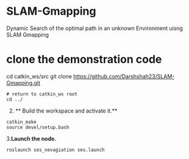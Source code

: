 # SLAM-Gmapping
Dynamic Search of the optimal path in an unknown Environment uisng SLAM Gmapping
# clone the demonstration code
cd catkin_ws/src
git clone https://github.com/Darshshah23/SLAM-Gmapping.git
```
# return to catkin_ws root
cd ../ 
```
2. ** Build the workspace and activate it.**
```
catkin_make
source devel/setup.bash
```
3.**Launch the node.**
```
roslaunch ses_nevagiation ses.launch
```
